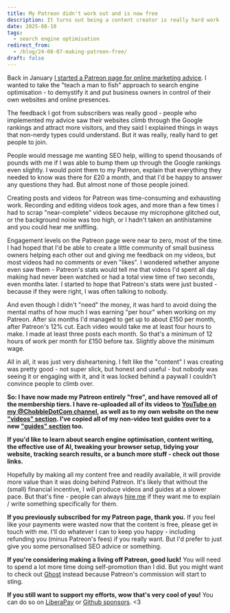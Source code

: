 ```yaml
---
title: My Patreon didn't work out and is now free
description: It turns out being a content creator is really hard work
date: 2025-08-10
tags:
  - search engine optimisation
redirect_from:
  - /blog/24-08-07-making-patreon-free/
draft: false
---
```

Back in January [I started a Patreon page for online marketing advice](/blog/25-01-13-patreon-group/). I wanted to take the "teach a man to fish" approach to search engine optimisation - to demystify it and put business owners in control of their own websites and online presences.

The feedback I got from subscribers was really good - people who implemented my advice saw their websites climb through the Google rankings and attract more visitors, and they said I explained things in ways that non-nerdy types could understand. But it was really, really hard to get people to join.

People would message me wanting SEO help, willing to spend thousands of pounds with me if I was able to bump them up through the Google rankings even slightly. I would point them to my Patreon, explain that everything they needed to know was there for £20 a month, and that I'd be happy to answer any questions they had. But almost none of those people joined.

Creating posts and videos for Patreon was time-consuming and exhausting work. Recording and editing videos took ages, and more than a few times I had to scrap "near-complete" videos because my microphone glitched out, or the background noise was too high, or I hadn't taken an antihistamine and you could hear me sniffling.

Engagement levels on the Patreon page were near to zero, most of the time. I had hoped that I'd be able to create a little community of small business owners helping each other out and giving me feedback on my videos, but most videos had no comments or even "likes". I wondered whether anyone even saw them - Patreon's stats would tell me that videos I'd spent all day making had never been watched or had a total view time of two seconds, even months later. I started to hope that Patreon's stats were just busted - because if they were right, I was often talking to nobody.

And even though I didn't "need" the money, it was hard to avoid doing the mental maths of how much I was earning "per hour" when working on my Patreon. After six months I'd managed to get up to about £150 per month, after Patreon's 12% cut. Each video would take me at least four hours to make. I made at least three posts each month. So that's a minimum of 12 hours of work per month for £150 before tax. Slightly above the minimum wage.

All in all, it was just very disheartening. I felt like the "content" I was creating was pretty good - not super slick, but honest and useful - but nobody was seeing it or engaging with it, and it was locked behind a paywall I couldn't convince people to climb over.

**So: I have now made my Patreon entirely "free", and have removed all of the membership tiers. I have re-uploaded all of its videos to [YouTube on my @ChobbleDotCom channel](https://www.youtube.com/@ChobbleDotCom), as well as to my own website on the new ["videos" section](https://chobble.com/videos/). I've copied all of my non-video text guides over to a new ["guides" section](https://chobble.com/guides/) too.**

**If you'd like to learn about search engine optimisation, content writing, the effective use of AI, tweaking your browser setup, tidying your website, tracking search results, or a bunch more stuff - check out those links.**

Hopefully by making all my content free and readily available, it will provide more value than it was doing behind Patreon. It's likely that without the (small) financial incentive, I will produce videos and guides at a slower pace. But that's fine - people can always [hire me](https://chobble.com/contact/) if they want me to explain / write something specifically for them.

**If you previously subscribed for my Patreon page, thank you.** If you feel like your payments were wasted now that the content is free, please get in touch with me. I'll do whatever I can to keep you happy - including refunding you (minus Patreon's fees) if you really want. But I'd prefer to just give you some personalised SEO advice or something.

**If you're considering making a living off Patreon, good luck!** You will need to spend a lot more time doing self-promotion than I did. But you might want to check out [Ghost](https://ghost.org) instead because Patreon's commission will start to sting.

**If you still want to support my efforts, wow that's very cool of you!** You can do so on [LiberaPay](https://en.liberapay.com/chobble/) or [Github sponsors](https://github.com/chobbledotcom/). <3

